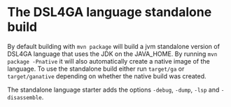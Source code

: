 # The DSL4GA language standalone build

By default building with `mvn package` will build a jvm standalone version of DSL4GA language that uses the JDK on the JAVA_HOME.
By running `mvn package -Pnative` it will also automatically create a native image of the language.
To use the standalone build either run `target/ga` or `target/ganative` depending on whether the native build was created.

The standalone language starter adds the options `-debug`, `-dump`, `-lsp` and `-disassemble`.
         
